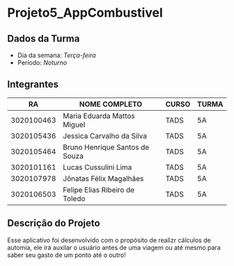 # Projeto5_AppCombustivel

## Dados da Turma
* Dia da semana: *Terça-feira*
* Período: *Noturno*


## Integrantes
| RA   | NOME COMPLETO | CURSO | TURMA |
|------|---------------|-------|-------|
| 3020100463 | Maria Eduarda Mattos Miguel | TADS  | 5A    |
| 3020105436 | Jessica Carvalho da Silva | TADS  | 5A    |
| 3020105464 | Bruno Henrique Santos de Souza | TADS  | 5A |
| 3020101161 | Lucas Cussulini Lima  | TADS  | 5A   
| 3020107978 | Jônatas Félix Magalhães | TADS  | 5A  |
| 3020106503 | Felipe Elias Ribeiro de Toledo  | TADS  | 5A  |

## Descrição do Projeto
Esse aplicativo foi desenvolvido com o propósito de realizr cálculos de automia, ele irá auxilar o usuário antes de uma viagem ou até mesmo para saber seu gasto de um ponto até o outro!
